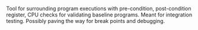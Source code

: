 Tool for surrounding program executions with pre-condition, post-condition register, CPU checks for validating baseline programs. Meant for integration testing. Possibly paving the way for break points and debugging.